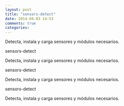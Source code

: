 ```yaml
---
layout: post
title: "sensors-detect"
date: 2014-04-03 14:53
comments: true
categories: 
---
```

Detecta, instala y carga sensores y módulos necesarios.

sensors-detect 

Detecta, instala y carga sensores y módulos necesarios.

sensors-detect 

Detecta, instala y carga sensores y módulos necesarios.

sensors-detect 

Detecta, instala y carga sensores y módulos necesarios.


